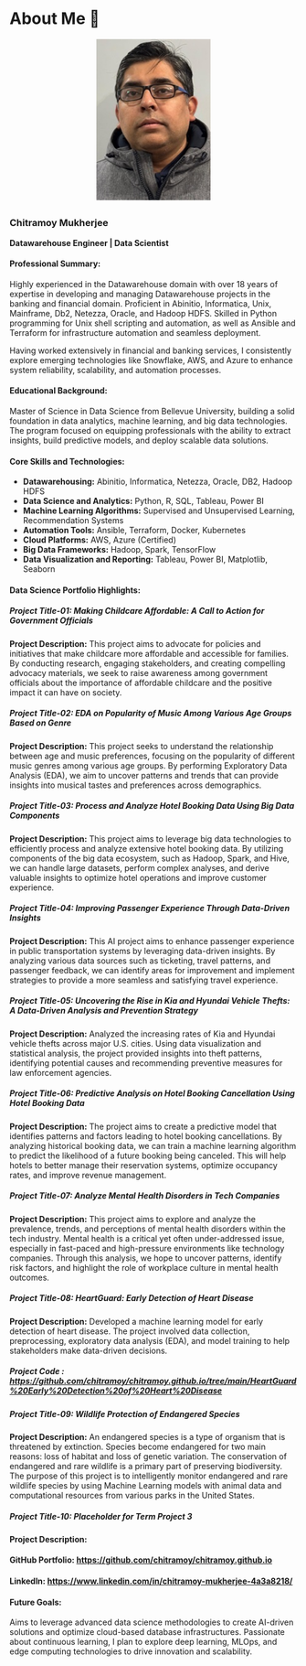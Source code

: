 # About Me 👋

<div align="center">
    <img src="https://github.com/chitramoy/chitramoy.github.io/blob/main/Image/Chitramoy_image.jpg" alt="Chitramoy Mukherjee" width="200" />
</div>

### Chitramoy Mukherjee
**Datawarehouse Engineer | Data Scientist**

#### Professional Summary:
Highly experienced in the Datawarehouse domain with over 18 years of expertise in developing and managing Datawarehouse projects in the banking and financial domain. Proficient in Abinitio, Informatica, Unix, Mainframe, Db2, Netezza, Oracle, and Hadoop HDFS. Skilled in Python programming for Unix shell scripting and automation, as well as Ansible and Terraform for infrastructure automation and seamless deployment.

Having worked extensively in financial and banking services, I consistently explore emerging technologies like Snowflake, AWS, and Azure to enhance system reliability, scalability, and automation processes.

#### Educational Background:
Master of Science in Data Science from Bellevue University, building a solid foundation in data analytics, machine learning, and big data technologies. The program focused on equipping professionals with the ability to extract insights, build predictive models, and deploy scalable data solutions.

#### Core Skills and Technologies:
- **Datawarehousing:** Abinitio, Informatica, Netezza, Oracle, DB2, Hadoop HDFS
- **Data Science and Analytics:** Python, R, SQL, Tableau, Power BI
- **Machine Learning Algorithms:** Supervised and Unsupervised Learning, Recommendation Systems
- **Automation Tools:** Ansible, Terraform, Docker, Kubernetes
- **Cloud Platforms:** AWS, Azure (Certified)
- **Big Data Frameworks:** Hadoop, Spark, TensorFlow
- **Data Visualization and Reporting:** Tableau, Power BI, Matplotlib, Seaborn

#### Data Science Portfolio Highlights:

##### Project Title-01: Making Childcare Affordable: A Call to Action for Government Officials
**Project Description:** This project aims to advocate for policies and initiatives that make childcare more affordable and accessible for families. By conducting research, engaging stakeholders, and creating compelling advocacy materials, we seek to raise awareness among government officials about the importance of affordable childcare and the positive impact it can have on society.

##### Project Title-02: EDA on Popularity of Music Among Various Age Groups Based on Genre
**Project Description:** This project seeks to understand the relationship between age and music preferences, focusing on the popularity of different music genres among various age groups. By performing Exploratory Data Analysis (EDA), we aim to uncover patterns and trends that can provide insights into musical tastes and preferences across demographics.

##### Project Title-03: Process and Analyze Hotel Booking Data Using Big Data Components
**Project Description:** This project aims to leverage big data technologies to efficiently process and analyze extensive hotel booking data. By utilizing components of the big data ecosystem, such as Hadoop, Spark, and Hive, we can handle large datasets, perform complex analyses, and derive valuable insights to optimize hotel operations and improve customer experience.

##### Project Title-04: Improving Passenger Experience Through Data-Driven Insights
**Project Description:** This AI project aims to enhance passenger experience in public transportation systems by leveraging data-driven insights. By analyzing various data sources such as ticketing, travel patterns, and passenger feedback, we can identify areas for improvement and implement strategies to provide a more seamless and satisfying travel experience.

##### Project Title-05: Uncovering the Rise in Kia and Hyundai Vehicle Thefts: A Data-Driven Analysis and Prevention Strategy
**Project Description:** Analyzed the increasing rates of Kia and Hyundai vehicle thefts across major U.S. cities. Using data visualization and statistical analysis, the project provided insights into theft patterns, identifying potential causes and recommending preventive measures for law enforcement agencies.

##### Project Title-06: Predictive Analysis on Hotel Booking Cancellation Using Hotel Booking Data
**Project Description:** The project aims to create a predictive model that identifies patterns and factors leading to hotel booking cancellations. By analyzing historical booking data, we can train a machine learning algorithm to predict the likelihood of a future booking being canceled. This will help hotels to better manage their reservation systems, optimize occupancy rates, and improve revenue management.

##### Project Title-07: Analyze Mental Health Disorders in Tech Companies
**Project Description:** This project aims to explore and analyze the prevalence, trends, and perceptions of mental health disorders within the tech industry. Mental health is a critical yet often under-addressed issue, especially in fast-paced and high-pressure environments like technology companies. Through this analysis, we hope to uncover patterns, identify risk factors, and highlight the role of workplace culture in mental health outcomes.

##### Project Title-08: HeartGuard: Early Detection of Heart Disease
**Project Description:** Developed a machine learning model for early detection of heart disease. The project involved data collection, preprocessing, exploratory data analysis (EDA), and model training to help stakeholders make data-driven decisions.
##### Project Code : https://github.com/chitramoy/chitramoy.github.io/tree/main/HeartGuard%20Early%20Detection%20of%20Heart%20Disease

##### Project Title-09: Wildlife Protection of Endangered Species
**Project Description:** An endangered species is a type of organism that is threatened by extinction. Species become endangered for two main reasons: loss of habitat and loss of genetic variation. The conservation of endangered and rare wildlife is a primary part of preserving biodiversity. The purpose of this project is to intelligently monitor endangered and rare wildlife species by using Machine Learning models with animal data and computational resources from various parks in the United States.

##### Project Title-10: Placeholder for Term Project 3
**Project Description:** 

#### GitHub Portfolio: https://github.com/chitramoy/chitramoy.github.io

#### LinkedIn: https://www.linkedin.com/in/chitramoy-mukherjee-4a3a8218/

#### Future Goals:
Aims to leverage advanced data science methodologies to create AI-driven solutions and optimize cloud-based database infrastructures. Passionate about continuous learning, I plan to explore deep learning, MLOps, and edge computing technologies to drive innovation and scalability.

